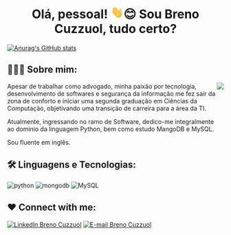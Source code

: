 <h1 align="center">Olá, pessoal! <img src="https://raw.githubusercontent.com/ABSphreak/ABSphreak/master/gifs/Hi.gif" width="30">😊 Sou Breno Cuzzuol, tudo certo?</h1>

[![Anurag's GitHub stats](https://github-readme-stats.vercel.app/api?username=elnobre23&show_icons=true&theme=transparent)](https://github.com/anuraghazra/github-readme-stats)
  
## 👨🏻‍💻 Sobre mim:

<img align="right" src="https://i.ibb.co/Z2dpM4Q/Whats-App-Image-2023-05-02-at-20-00-58.jpg" height="290px" />

Apesar de trabalhar como advogado, minha paixão  por tecnologia, desenvolvimento de softwares e segurança da informação me fez sair da zona de conforto e iniciar uma segunda graduação em Ciências da Computação, objetivando uma transição de carreira para a área da TI.
<p>
Atualmente, ingressando no ramo de Software, dedico-me integralmente ao dominio da linguagem Python, bem como estudo MangoDB e MySQL. <div> </div>
Sou fluente em inglês.
</p>

## 🛠️ Linguagens e Tecnologias:
<p>
<img align="center" alt="python" src="https://cdn.jsdelivr.net/gh/devicons/devicon/icons/python/python-original-wordmark.svg" height="50"/>
<img align="center" alt="mongodb" src="https://cdn.jsdelivr.net/gh/devicons/devicon/icons/mongodb/mongodb-original-wordmark.svg" height="50"/>
<img align="center" alt="MySQL" src="https://cdn.jsdelivr.net/gh/devicons/devicon/icons/mysql/mysql-original-wordmark.svg" height="50"/>
</p>

## ❤️ Connect with me:
  
<p align="left">
<a href="https://www.linkedin.com/in/brenocuzzuol/" target="blank"><img align="center" src="https://img.shields.io/badge/LinkedIn-0077B5?style=for-the-badge&logo=linkedin&logoColor=white" alt="LinkedIn Breno Cuzzuol" height="40" width="120" /></a> 
<a href="mailto:brenoscuzzuol@gmail.com" target="blank"><img align="center" src="https://img.shields.io/badge/Gmail-D14836?style=for-the-badge&logo=gmail&logoColor=white" alt="E-mail Breno Cuzzuol" height="40" width="120" /></a>
</p>
